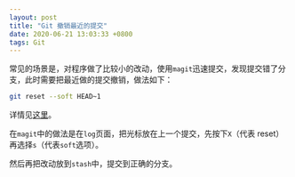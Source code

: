 ```yaml
---
layout: post
title: "Git 撤销最近的提交"
date: 2020-06-21 13:03:33 +0800
tags: Git
---
```


常见的场景是，对程序做了比较小的改动，使用`magit`迅速提交，发现提交错了分支，此时需要把最近做的提交撤销，做法如下：

```bash
git reset --soft HEAD~1
```

详情见[这里](https://www.git-tower.com/learn/git/faq/undo-last-commit)。

在`magit`中的做法是在`log`页面，把光标放在上一个提交，先按下`X`（代表 reset）再选择`s`（代表`soft`选项）。

然后再把改动放到`stash`中，提交到正确的分支。
